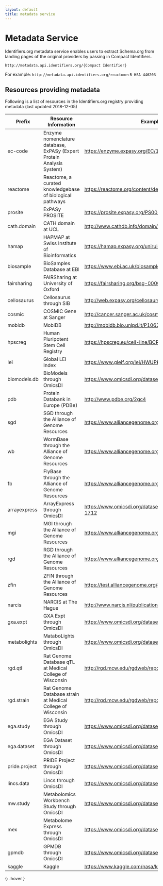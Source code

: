 ```yaml
---
layout: default
title: metadata service
---
```


# <i class="icon icon-common icon-mapping"></i> Metadata Service

Identifiers.org metadata service enables users to extract Schema.org from landing pages of the original providers by passing in Compact Identifiers.

``
http://metadata.api.identifiers.org/{Compact Identifier}
``

For example:
``
http://metadata.api.identifiers.org/reactome:R-HSA-446203
``

## Resources providing metadata

Following is a list of resources in the Identifiers.org registry providing metadata (last updated 2018-12-05)

| Prefix        | Resource Information                                                  | Example Dataset URL                                                 | Dataset Metadata | Home URL                           | DataCatalog Metadata |
|---------------|-----------------------------------------------------------------------|---------------------------------------------------------------------|------------------|------------------------------------|----------------------|
| ec-code       | Enzyme nomenclature database, ExPASy (Expert Protein Analysis System) | https://enzyme.expasy.org/EC/1.1.1.1                                | Yes              | https://enzyme.expasy.org/         | Yes                  |
| reactome      | Reactome, a curated knowledgebase of biological pathways              | https://reactome.org/content/detail/R-HSA-201451                    | Yes              | https://www.reactome.org/          | Yes                  |
| prosite       | ExPASy PROSITE                                                        | https://prosite.expasy.org/PS00001                                  | Yes              | https://www.expasy.org/prosite/    | Yes                  |
| cath.domain   | CATH domain at UCL                                                    | http://www.cathdb.info/domain/1cukA01                               | Yes              | http://www.cathdb.info/            | Yes                  |
| hamap         | HAPMAP at Swiss Institute of Bioinformatics                           | https://hamap.expasy.org/unirule/MF_01400                           | Yes              | https://hamap.expasy.org/          | Yes                  |
| biosample     | BioSamples Database at EBI                                            | https://www.ebi.ac.uk/biosamples/sample/SAMEA2397676                | Yes              | https://www.ebi.ac.uk/biosamples/  | Yes                  |
| fairsharing   | FAIRSharing at University of Oxford                                   | https://fairsharing.org/bsg-000052                                  | Yes              | https://fairsharing.org/           | Yes                  |
| cellosaurus   | Cellosaurus through SIB                                               | http://web.expasy.org/cellosaurus/CVCL_0030                         | Yes              | http://web.expasy.org/cellosaurus/ | Yes                  |
| cosmic        | COSMIC Gene at Sanger                                                 | http://cancer.sanger.ac.uk/cosmic/gene/overview?ln=BRAF             | Yes              | http://cancer.sanger.ac.uk/cosmic/ | Yes                  |
| mobidb        | MobiDB                                                                | http://mobidb.bio.unipd.it/P10636                                   | Yes              | http://mobidb.bio.unipd.it         | Yes                  |
| hpscreg       | Human Pluripotent Stem Cell Registry                                  | https://hpscreg.eu/cell-line/BCRTi001-A                             | Yes              | https://hpscreg.eu/                | Yes                  |
| lei           | Global LEI Index                                                      | https://www.gleif.org/lei/HWUPKR0MPOU8FGXBT394                      | Yes              | https://www.gleif.org/             | Yes                  |
| biomodels.db  | BioModels through OmicsDI                                             | https://www.omicsdi.org/dataset/biomodels/BIOMD0000000048           | Yes              | https://www.omicsdi.org/           | No                   |
| pdb           | Protein Databank in Europe (PDBe)                                     | http://www.pdbe.org/2gc4                                            | Yes              | http://www.pdbe.org/               | No                   |
| sgd           | SGD through the Alliance of Genome Resources                          | https://www.alliancegenome.org/gene/SGD:S000003909                  | Yes              | https://www.alliancegenome.org     | No                   |
| wb            | WormBase through the Alliance of Genome Resources                     | https://www.alliancegenome.org/gene/WB:WBGene00000001               | Yes              | https://www.alliancegenome.org     | No                   |
| fb            | FlyBase through the Alliance of Genome Resources                      | https://www.alliancegenome.org/gene/FB:FBgn0011293                  | Yes              | https://www.alliancegenome.org     | No                   |
| arrayexpress  | ArrayExpress through OmicsDI                                          | https://www.omicsdi.org/dataset/arrayexpress-repository/E-MEXP-1712 | Yes              | https://www.omicsdi.org/           | No                   |
| mgi           | MGI through the Alliance of Genome Resources                          | https://www.alliancegenome.org/gene/MGI:2442292                     | Yes              | https://www.alliancegenome.org     | No                   |
| rgd           | RGD through the Alliance of Genome Resources                          | https://www.alliancegenome.org/gene/RGD:2018                        | Yes              | https://www.alliancegenome.org     | No                   |
| zfin          | ZFIN through the Alliance of Genome Resources                         | https://test.alliancegenome.org/gene/ZFIN:ZDB-GENE-041118-11        | Yes              | https://www.alliancegenome.org     | No                   |
| narcis        | NARCIS at The Hague                                                   | http://www.narcis.nl/publication/RecordID/oai:cwi.nl:4725           | Yes              | http://www.narcis.nl/?Language=en  | No                   |
| gxa.expt      | GXA Expt through OmicsDI                                              | https://www.omicsdi.org/dataset/atlas-experiments/E-MTAB-2037       | Yes              | https://www.omicsdi.org/           | No                   |
| metabolights  | MataboLights through OmicsDI                                          | https://www.omicsdi.org/dataset/metabolights_dataset/MTBLS1         | Yes              | https://www.omicsdi.org/           | No                   |
| rgd.qtl       | Rat Genome Database qTL at Medical College of Wisconsin               | http://rgd.mcw.edu/rgdweb/report/qtl/main.html?id=1354581           | Yes              | http://rgd.mcw.edu/                | No                   |
| rgd.strain    | Rat Genome Database strain at Medical College of Wisconsin            | http://rgd.mcw.edu/rgdweb/report/strain/main.html?id=5688061        | Yes              | http://rgd.mcw.edu/                | No                   |
| ega.study     | EGA Study through OmicsDI                                             | https://www.omicsdi.org/dataset/ega/EGAS00000000001                 | Yes              | https://www.omicsdi.org/           | No                   |
| ega.dataset   | EGA Dataset through OmicsDI                                           | https://www.omicsdi.org/dataset/ega/EGAD00000000001                 | Yes              | https://www.omicsdi.org/           | No                   |
| pride.project | PRIDE Project through OmicsDI                                         | https://www.omicsdi.org/dataset/pride/PXD000440                     | Yes              | https://www.omicsdi.org/           | No                   |
| lincs.data    | Lincs through OmicsDI                                                 | https://www.omicsdi.org/dataset/lincs/LDS-1110                      | Yes              | https://www.omicsdi.org/           | No                   |
| mw.study      | Metabolomics Workbench Study through OmicsDI                          | https://www.omicsdi.org/dataset/metabolomics_workbench/ST000900     | Yes              | https://www.omicsdi.org/           | No                   |
| mex           | Metabolome Express through OmicsDI                                    | https://www.omicsdi.org/dataset/metabolome_express/MEX36            | Yes              | https://www.omicsdi.org/           | No                   |
| gpmdb         | GPMDB through OmicsDI                                                 | https://www.omicsdi.org/dataset/gpmdb/GPM32310002988                | Yes              | https://www.omicsdi.org/           | No                   |
| kaggle        | Kaggle                                                                | https://www.kaggle.com/nasa/kepler-exoplanet-search-results         | Yes              | https://kaggle.com                 | No                   |
{: .hover }